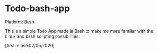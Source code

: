 # Todo-bash-app

Platform: Bash

This is a simple Todo App made in Bash to make me more familiar with the Linux and bash scripting possibilities. 

[first relase:02/05/2020]

